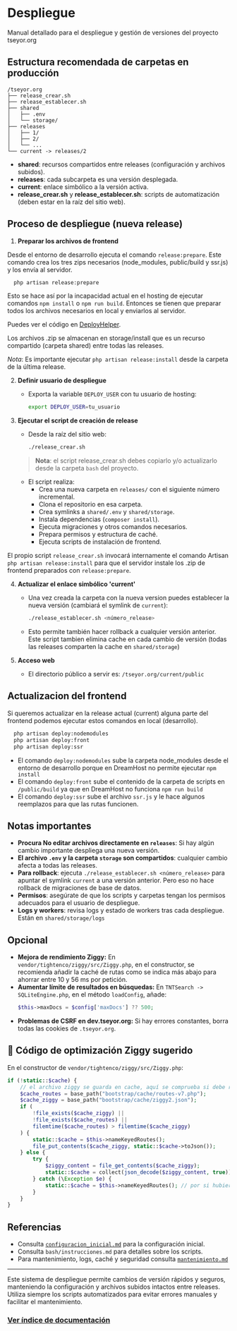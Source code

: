 # Despliegue

Manual detallado para el despliegue y gestión de versiones del proyecto tseyor.org

## Estructura recomendada de carpetas en producción

```
/tseyor.org
├── release_crear.sh
├── release_establecer.sh
├── shared
│   ├── .env
│   └── storage/
├── releases
│   ├── 1/
│   ├── 2/
│   └── ...
└── current -> releases/2
```

- **shared**: recursos compartidos entre releases (configuración y archivos subidos).
- **releases**: cada subcarpeta es una versión desplegada.
- **current**: enlace simbólico a la versión activa.
- **release_crear.sh** y **release_establecer.sh**: scripts de automatización (deben estar en la raíz del sitio web).

## Proceso de despliegue (nueva release)


1. **Preparar los archivos de frontend**

Desde el entorno de desarrollo ejecuta el comando `release:prepare`. Este comando crea los tres zips necesarios (node_modules, public/build y ssr.js) y los envía al servidor.

```bash
  php artisan release:prepare
```

Esto se hace así por la incapacidad actual en el hosting de ejecutar comandos `npm install` o `npm run build`.
Entonces se tienen que preparar todos los archivos necesarios en local y enviarlos al servidor.

Puedes ver el código en [DeployHelper](../app/Pigmalion/DeployHelper.php).

Los archivos .zip se almacenan en storage/install que es un recurso compartido (carpeta shared) entre todas las releases. 

*Nota*: Es importante ejecutar `php artisan release:install` desde la carpeta de la última release.

2. **Definir usuario de despliegue**
   - Exporta la variable `DEPLOY_USER` con tu usuario de hosting:
     ```bash
     export DEPLOY_USER=tu_usuario
     ```


3. **Ejecutar el script de creación de release**
   - Desde la raíz del sitio web:
     ```bash
     ./release_crear.sh
     ```
    > **Nota**: el script release_crear.sh debes copiarlo y/o actualizarlo desde la carpeta `bash` del proyecto.

   - El script realiza:
     - Crea una nueva carpeta en `releases/` con el siguiente número incremental.
     - Clona el repositorio en esa carpeta.
     - Crea symlinks a `shared/.env` y `shared/storage`.
     - Instala dependencias (`composer install`).
     - Ejecuta migraciones y otros comandos necesarios.
     - Prepara permisos y estructura de caché.
     - Ejecuta scripts de instalación de frontend.

El propio script `release_crear.sh` invocará internamente el comando Artisan `php artisan release:install` para que el servidor instale los .zip de frontend preparados con `release:prepare`.

4. **Actualizar el enlace simbólico 'current'**
   - Una vez creada la carpeta con la nueva version puedes establecer la nueva versión (cambiará el symlink de `current`):
     ```bash
     ./release_establecer.sh <número_release>
     ```
   - Esto permite también hacer rollback a cualquier versión anterior. Este script tambien elimina cache en cada cambio de versión (todas las releases comparten la cache en `shared/storage`)

5. **Acceso web**
   - El directorio público a servir es: `/tseyor.org/current/public`


## Actualizacion del frontend

Si queremos actualizar en la release actual (current) alguna parte del frontend podemos ejecutar estos comandos en local (desarrollo).

```bash
  php artisan deploy:nodemodules
  php artisan deploy:front
  php artisan deploy:ssr
```

- El comando `deploy:nodemodules` sube la carpeta node_modules desde el entorno de desarrollo porque en DreamHost no permite ejecutar `npm install`
- El comando `deploy:front` sube el contenido de la carpeta de scripts en `/public/build` ya que en DreamHost no funciona `npm run build`
- El comando `deploy:ssr` sube el archivo `ssr.js` y le hace algunos reemplazos para que las rutas funcionen.


## Notas importantes
- **Procura No editar archivos directamente en `releases`**: Si hay algún cambio importante despliega una nueva versión.
- **El archivo `.env` y la carpeta `storage` son compartidos**: cualquier cambio afecta a todas las releases.
- **Para rollback**: ejecuta `./release_establecer.sh <número_release>` para apuntar el symlink `current` a una versión anterior. Pero eso no hace rollback de migraciones de base de datos.
- **Permisos**: asegúrate de que los scripts y carpetas tengan los permisos adecuados para el usuario de despliegue.
- **Logs y workers**: revisa logs y estado de workers tras cada despliegue. Están en `shared/storage/logs`

## Opcional

- **Mejora de rendimiento Ziggy:**
  En `vendor/tightenco/ziggy/src/Ziggy.php`, en el constructor, se recomienda añadir la caché de rutas como se indica más abajo para ahorrar entre 10 y 56 ms por petición.
- **Aumentar límite de resultados en búsquedas:**
  En `TNTSearch -> SQLiteEngine.php`, en el método `loadConfig`, añade:
  ```php
  $this->maxDocs = $config['maxDocs'] ?? 500;
  ```
- **Problemas de CSRF en dev.tseyor.org:**
  Si hay errores constantes, borra todas las cookies de `.tseyor.org`.

## 🧩 Código de optimización Ziggy sugerido

En el constructor de `vendor/tightenco/ziggy/src/Ziggy.php`:

```php
if (!static::$cache) {
    // el archivo ziggy se guarda en cache, aquí se comprueba si debe reconstruirse
    $cache_routes = base_path("bootstrap/cache/routes-v7.php");
    $cache_ziggy = base_path("bootstrap/cache/ziggy2.json");
    if (
        !file_exists($cache_ziggy) ||
        !file_exists($cache_routes) ||
        filemtime($cache_routes) > filemtime($cache_ziggy)
    ) {
        static::$cache = $this->nameKeyedRoutes();
        file_put_contents($cache_ziggy, static::$cache->toJson());
    } else {
        try {
            $ziggy_content = file_get_contents($cache_ziggy);
            static::$cache = collect(json_decode($ziggy_content, true));
        } catch (\Exception $e) {
            static::$cache = $this->nameKeyedRoutes(); // por si hubiera algun error
        }
    }
}
```

## Referencias
- Consulta [`configuracion_inicial.md`](./configuracion_inicial.md) para la configuración inicial.
- Consulta `bash/instrucciones.md` para detalles sobre los scripts.
- Para mantenimiento, logs, caché y seguridad consulta [`mantenimiento.md`](./mantenimiento.md)

---

Este sistema de despliegue permite cambios de versión rápidos y seguros, manteniendo la configuración y archivos subidos intactos entre releases. Utiliza siempre los scripts automatizados para evitar errores manuales y facilitar el mantenimiento.

### [Ver índice de documentación](./index.md)


